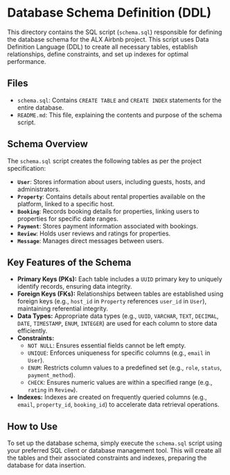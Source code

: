 # Database Schema Definition (DDL)

This directory contains the SQL script (`schema.sql`) responsible for defining the database schema for the ALX Airbnb project. This script uses Data Definition Language (DDL) to create all necessary tables, establish relationships, define constraints, and set up indexes for optimal performance.

## Files

* `schema.sql`: Contains `CREATE TABLE` and `CREATE INDEX` statements for the entire database.
* `README.md`: This file, explaining the contents and purpose of the schema script.

## Schema Overview

The `schema.sql` script creates the following tables as per the project specification:

* **`User`**: Stores information about users, including guests, hosts, and administrators.
* **`Property`**: Contains details about rental properties available on the platform, linked to a specific host.
* **`Booking`**: Records booking details for properties, linking users to properties for specific date ranges.
* **`Payment`**: Stores payment information associated with bookings.
* **`Review`**: Holds user reviews and ratings for properties.
* **`Message`**: Manages direct messages between users.

## Key Features of the Schema

* **Primary Keys (PKs):** Each table includes a `UUID` primary key to uniquely identify records, ensuring data integrity.
* **Foreign Keys (FKs):** Relationships between tables are established using foreign keys (e.g., `host_id` in `Property` references `user_id` in `User`), maintaining referential integrity.
* **Data Types:** Appropriate data types (e.g., `UUID`, `VARCHAR`, `TEXT`, `DECIMAL`, `DATE`, `TIMESTAMP`, `ENUM`, `INTEGER`) are used for each column to store data efficiently.
* **Constraints:**
    * `NOT NULL`: Ensures essential fields cannot be left empty.
    * `UNIQUE`: Enforces uniqueness for specific columns (e.g., `email` in `User`).
    * `ENUM`: Restricts column values to a predefined set (e.g., `role`, `status`, `payment_method`).
    * `CHECK`: Ensures numeric values are within a specified range (e.g., `rating` in `Review`).
* **Indexes:** Indexes are created on frequently queried columns (e.g., `email`, `property_id`, `booking_id`) to accelerate data retrieval operations.

## How to Use

To set up the database schema, simply execute the `schema.sql` script using your preferred SQL client or database management tool. This will create all the tables and their associated constraints and indexes, preparing the database for data insertion.
